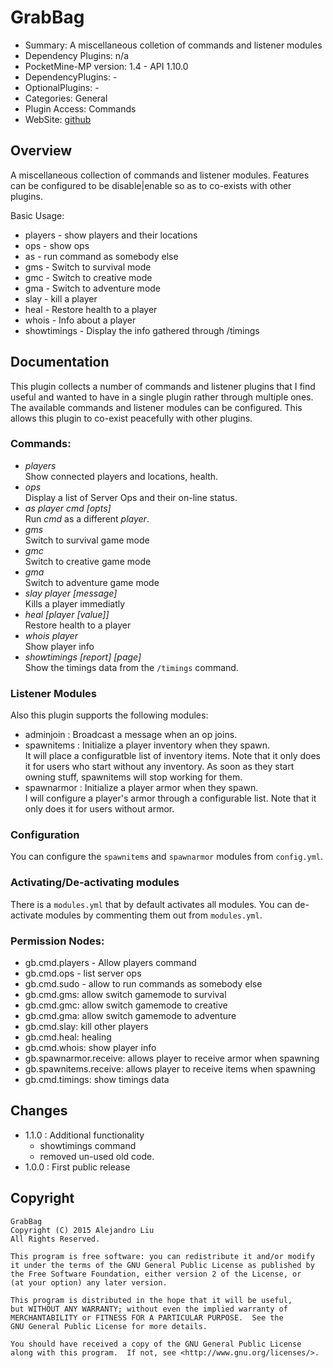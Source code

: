 GrabBag
=======

* Summary: A miscellaneous colletion of commands and listener modules
* Dependency Plugins: n/a
* PocketMine-MP version: 1.4 - API 1.10.0
* DependencyPlugins: -
* OptionalPlugins: -
* Categories: General
* Plugin Access: Commands
* WebSite: [github](https://github.com/alejandroliu/pocketmine-plugins/tree/master/GrabBag)

Overview
--------

A miscellaneous collection of commands and listener modules.  Features
can be configured to be disable|enable so as to co-exists with other
plugins.


Basic Usage:

* players - show players and their locations
* ops - show ops
* as - run command as somebody else
* gms - Switch to survival mode
* gmc - Switch to creative mode
* gma - Switch to adventure mode
* slay - kill a player
* heal - Restore health to a player
* whois - Info about a player
* showtimings - Display the info gathered through /timings

Documentation
-------------

This plugin collects a number of commands and listener plugins that I
find useful and wanted to have in a single plugin rather through
multiple ones.  The available commands and listener modules can be
configured.  This allows this plugin to co-exist peacefully with other
plugins.

### Commands:

* *players*  
  Show connected players and locations, health.
* *ops*  
  Display a list of Server Ops and their on-line status.
* *as* *player* *cmd* _[opts]_  
  Run *cmd* as a different *player*.
* *gms*  
  Switch to survival game mode
* *gmc*  
  Switch to creative game mode
* *gma*  
  Switch to adventure game mode
* *slay* *player* _[message]_  
  Kills a player immediatly
* *heal* _[player_ _[value]]_  
  Restore health to a player
* *whois* *player*  
  Show player info
* *showtimings* _[report]_ _[page]_  
  Show the timings data from the `/timings` command.

### Listener Modules

Also this plugin supports the following modules:

* adminjoin : Broadcast a message when an op joins.
* spawnitems : Initialize a player inventory when they spawn.  
  It will place a configuratble list of inventory items.  Note that it
  only does it for users who start without any inventory.  As soon as
  they start owning stuff, spawnitems will stop working for them.
* spawnarmor : Initialize a player armor when they spawn.  
  I will configure a player's armor through a configurable list.  Note
  that it only does it for users without armor.

### Configuration

You can configure the `spawnitems` and `spawnarmor` modules from `config.yml`.

### Activating/De-activating modules

There is a `modules.yml` that by default activates all modules.  You
can de-activate modules by commenting them out from `modules.yml`.

### Permission Nodes:

* gb.cmd.players - Allow players command
* gb.cmd.ops - list server ops
* gb.cmd.sudo - allow to run commands as somebody else
* gb.cmd.gms: allow switch gamemode to survival
* gb.cmd.gmc: allow switch gamemode to creative
* gb.cmd.gma: allow switch gamemode to adventure
* gb.cmd.slay: kill other players
* gb.cmd.heal: healing
* gb.cmd.whois: show player info
* gb.spawnarmor.receive: allows player to receive armor when spawning
* gb.spawnitems.receive: allows player to receive items when spawning
* gb.cmd.timings: show timings data


Changes
-------

* 1.1.0 : Additional functionality
  * showtimings command
  * removed un-used old code.
* 1.0.0 : First public release

Copyright
---------

    GrabBag  
    Copyright (C) 2015 Alejandro Liu  
    All Rights Reserved.

    This program is free software: you can redistribute it and/or modify
    it under the terms of the GNU General Public License as published by
    the Free Software Foundation, either version 2 of the License, or
    (at your option) any later version.

    This program is distributed in the hope that it will be useful,
    but WITHOUT ANY WARRANTY; without even the implied warranty of
    MERCHANTABILITY or FITNESS FOR A PARTICULAR PURPOSE.  See the
    GNU General Public License for more details.

    You should have received a copy of the GNU General Public License
    along with this program.  If not, see <http://www.gnu.org/licenses/>.
